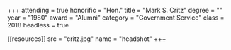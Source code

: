 +++
attending = true
honorific = "Hon."
title     = "Mark S. Critz"
degree    = ""
year      = "1980"
award     = "Alumni"
category  = "Government Service"
class     = 2018
headless  = true

[[resources]]
  src  = "critz.jpg"
  name = "headshot"
+++
